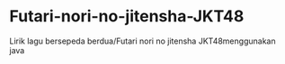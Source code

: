 # Futari-nori-no-jitensha-JKT48
Lirik lagu bersepeda berdua/Futari nori no jitensha JKT48menggunakan java

